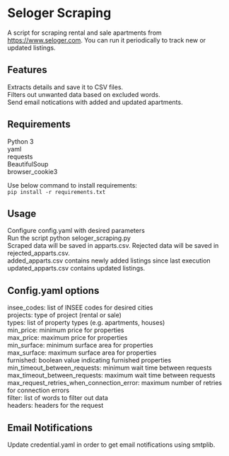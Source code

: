 # Seloger Scraping

A script for scraping rental and sale apartments from <https://www.seloger.com>. 
You can run it periodically to track new or updated listings.

## Features

Extracts details  and save it to CSV files.  
Filters out unwanted data based on excluded words.  
Send email notications with added and updated apartments.

## Requirements

Python 3  
yaml  
requests  
BeautifulSoup  
browser_cookie3  

Use below command to install requirements:  
`pip install -r requirements.txt`

## Usage

Configure config.yaml with desired parameters  
Run the script python seloger_scraping.py  
Scraped data will be saved in apparts.csv. Rejected data will be saved in rejected_apparts.csv.  
added_apparts.csv contains newly added listings since last execution  
updated_apparts.csv contains updated listings.  

## Config.yaml options  
insee_codes: list of INSEE codes for desired cities  
projects: type of project (rental or sale)  
types: list of property types (e.g. apartments, houses)  
min_price: minimum price for properties  
max_price: maximum price for properties  
min_surface: minimum surface area for properties  
max_surface: maximum surface area for properties  
furnished: boolean value indicating furnished properties  
min_timeout_between_requests: minimum wait time between requests  
max_timeout_between_requests: maximum wait time between requests  
max_request_retries_when_connection_error: maximum number of retries for connection errors  
filter: list of words to filter out data  
headers: headers for the request  

## Email Notifications

Update credential.yaml in order to get email notifications using smtplib.
